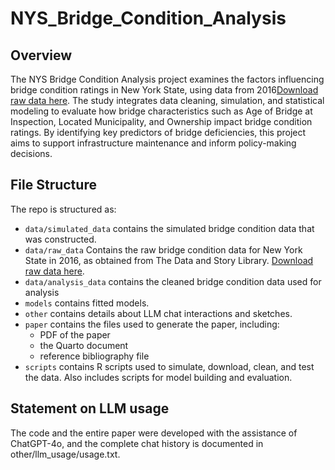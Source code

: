 # NYS_Bridge_Condition_Analysis

## Overview

The NYS Bridge Condition Analysis project examines the factors influencing bridge condition ratings in New York State, using data from 2016[Download raw data here](https://dasl.datadescription.com/datafile/new-york-bridges-2016/?_sf_s=Bridge&_sfm_cases=4+59943). The study integrates data cleaning, simulation, and statistical modeling to evaluate how bridge characteristics such as Age of Bridge at Inspection, Located Municipality, and Ownership impact bridge condition ratings. By identifying key predictors of bridge deficiencies, this project aims to support infrastructure maintenance and inform policy-making decisions.

## File Structure

The repo is structured as:

-   `data/simulated_data` contains the simulated bridge condition data that was constructed.
-   `data/raw_data` Contains the raw bridge condition data for New York State in 2016, as         obtained from The Data and Story Library. [Download raw data here](https://dasl.datadescription.com/datafile/new-york-bridges-2016/?_sf_s=Bridge&_sfm_cases=4+59943).
-   `data/analysis_data` contains the cleaned bridge condition data used for analysis
-   `models` contains fitted models. 
-   `other` contains details about LLM chat interactions and sketches.
-   `paper` contains the files used to generate the paper, including:
     - PDF of the paper
     - the Quarto document
     - reference bibliography file
-   `scripts` contains R scripts used to simulate, download, clean, and test the data. Also      includes scripts for model building and evaluation.


## Statement on LLM usage

The code and the entire paper were developed with the assistance of ChatGPT-4o, and the complete chat history is documented in other/llm_usage/usage.txt.


